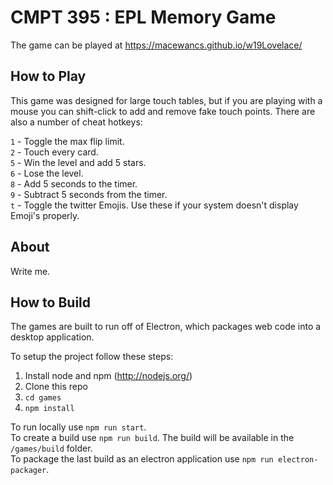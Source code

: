 # CMPT 395 : EPL Memory Game

The game can be played at https://macewancs.github.io/w19Lovelace/

## How to Play

This game was designed for large touch tables, but if you are playing with a mouse 
you can shift-click to add and remove fake touch points. There are also a number of
cheat hotkeys:

`1` - Toggle the max flip limit.  
`2` - Touch every card.  
`5` - Win the level and add 5 stars.  
`6` - Lose the level.  
`8` - Add 5 seconds to the timer.  
`9` - Subtract 5 seconds from the timer.  
`t` - Toggle the twitter Emojis. Use these if your system doesn't display Emoji's properly.

## About

Write me.

## How to Build

The games are built to run off of Electron, which packages web code into a desktop application.

To setup the project follow these steps:
1. Install node and npm (http://nodejs.org/)
2. Clone this repo
3. `cd games`
4. `npm install`

To run locally use `npm run start`.  
To create a build use `npm run build`. The build will be available in the `/games/build` folder.  
To package the last build as an electron application use `npm run electron-packager`.